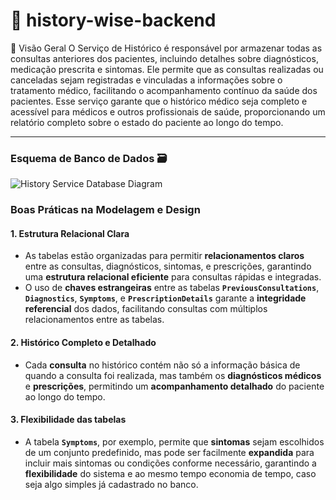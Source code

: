# 🏥 history-wise-backend

🌟 Visão Geral
O Serviço de Histórico é responsável por armazenar todas as consultas anteriores dos pacientes, incluindo detalhes sobre diagnósticos, medicação prescrita e sintomas. Ele permite que as consultas realizadas ou canceladas sejam registradas e vinculadas a informações sobre o tratamento médico, facilitando o acompanhamento contínuo da saúde dos pacientes. Esse serviço garante que o histórico médico seja completo e acessível para médicos e outros profissionais de saúde, proporcionando um relatório completo sobre o estado do paciente ao longo do tempo.

---

### **Esquema de Banco de Dados 🗃️**
![History Service Database Diagram](https://github.com/user-attachments/assets/3499e837-e99e-417e-bd27-2e44241394d0)

### **Boas Práticas na Modelagem e Design**

  #### **1. Estrutura Relacional Clara**
  - As tabelas estão organizadas para permitir **relacionamentos claros** entre as consultas, diagnósticos, sintomas, e prescrições, garantindo uma **estrutura relacional eficiente** para consultas rápidas e integradas.
  - O uso de **chaves estrangeiras** entre as tabelas **`PreviousConsultations`**, **`Diagnostics`**, **`Symptoms`**, e **`PrescriptionDetails`** garante a **integridade referencial** dos dados, facilitando consultas com múltiplos relacionamentos entre as tabelas.

  #### **2. Histórico Completo e Detalhado**
  - Cada **consulta** no histórico contém não só a informação básica de quando a consulta foi realizada, mas também os **diagnósticos médicos** e **prescrições**, permitindo um **acompanhamento detalhado** do paciente ao longo do tempo.

  #### **3. Flexibilidade das tabelas**
  - A tabela **`Symptoms`**, por exemplo, permite que **sintomas** sejam escolhidos de um conjunto predefinido, mas pode ser facilmente **expandida** para incluir mais sintomas ou condições conforme necessário, garantindo a **flexibilidade** do sistema e ao mesmo tempo economia de tempo, caso seja algo simples já cadastrado no banco.
